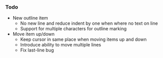 ### Todo
- New outline item
	- No new line and reduce indent by one when where no text on line
	- Support for multiple characters for outline marking
- Move item up/down
	- Keep cursor in same place when moving items up and down
	- Introduce ability to move multiple lines
	- Fix last-line bug

